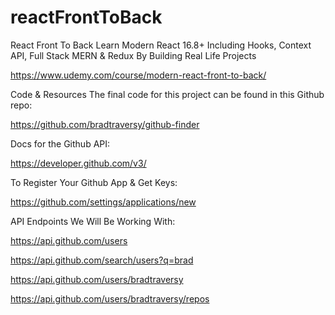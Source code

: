 # reactFrontToBack

React Front To Back
Learn Modern React 16.8+ Including Hooks, Context API, Full Stack MERN & Redux By Building Real Life Projects

https://www.udemy.com/course/modern-react-front-to-back/

Code & Resources
The final code for this project can be found in this Github repo:

https://github.com/bradtraversy/github-finder

Docs for the Github API:

https://developer.github.com/v3/

To Register Your Github App & Get Keys:

https://github.com/settings/applications/new

API Endpoints We Will Be Working With:

https://api.github.com/users

https://api.github.com/search/users?q=brad

https://api.github.com/users/bradtraversy

https://api.github.com/users/bradtraversy/repos
